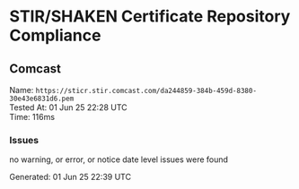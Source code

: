 # STIR/SHAKEN Certificate Repository Compliance

## Comcast

Name: `https://sticr.stir.comcast.com/da244859-384b-459d-8380-30e43e6831d6.pem`\
Tested At: 01 Jun 25 22:28 UTC\
Time: 116ms

### Issues

no warning, or error, or notice date level issues were found

Generated: 01 Jun 25 22:39 UTC